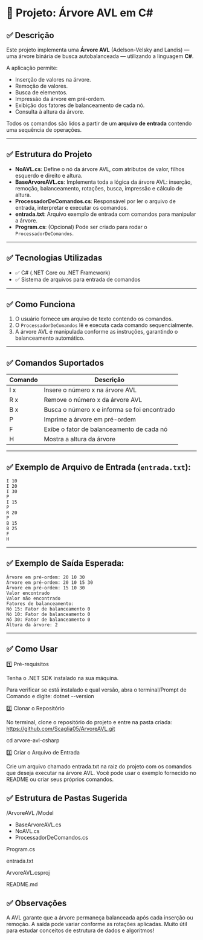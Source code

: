 # 🌳 Projeto: Árvore AVL em C#

## ✅ Descrição
Este projeto implementa uma **Árvore AVL** (Adelson-Velsky and Landis) — uma árvore binária de busca autobalanceada — utilizando a linguagem **C#**.

A aplicação permite:  
- Inserção de valores na árvore.  
- Remoção de valores.  
- Busca de elementos.  
- Impressão da árvore em pré-ordem.  
- Exibição dos fatores de balanceamento de cada nó.  
- Consulta à altura da árvore.

Todos os comandos são lidos a partir de um **arquivo de entrada** contendo uma sequência de operações.

---

## ✅ Estrutura do Projeto

- **NoAVL.cs**: Define o nó da árvore AVL, com atributos de valor, filhos esquerdo e direito e altura.
- **BaseArvoreAVL.cs**: Implementa toda a lógica da árvore AVL: inserção, remoção, balanceamento, rotações, busca, impressão e cálculo de altura.
- **ProcessadorDeComandos.cs**: Responsável por ler o arquivo de entrada, interpretar e executar os comandos.
- **entrada.txt**: Arquivo exemplo de entrada com comandos para manipular a árvore.
- **Program.cs**: (Opcional) Pode ser criado para rodar o `ProcessadorDeComandos`.

---

## ✅ Tecnologias Utilizadas

- ✅ C# (.NET Core ou .NET Framework)  
- ✅ Sistema de arquivos para entrada de comandos

---

## ✅ Como Funciona

1. O usuário fornece um arquivo de texto contendo os comandos.
2. O `ProcessadorDeComandos` lê e executa cada comando sequencialmente.
3. A árvore AVL é manipulada conforme as instruções, garantindo o balanceamento automático.

---

## ✅ Comandos Suportados

| Comando | Descrição |
|---------|----------|
| I x     | Insere o número x na árvore AVL |
| R x     | Remove o número x da árvore AVL |
| B x     | Busca o número x e informa se foi encontrado |
| P       | Imprime a árvore em pré-ordem |
| F       | Exibe o fator de balanceamento de cada nó |
| H       | Mostra a altura da árvore |

---

## ✅ Exemplo de Arquivo de Entrada (`entrada.txt`):

    I 10
    I 20
    I 30
    P
    I 15
    P
    R 20
    P
    B 15
    B 25
    F
    H

---

## ✅ Exemplo de Saída Esperada:

    Árvore em pré-ordem: 20 10 30
    Árvore em pré-ordem: 20 10 15 30
    Árvore em pré-ordem: 15 10 30
    Valor encontrado
    Valor não encontrado
    Fatores de balanceamento:
    Nó 15: Fator de balanceamento 0
    Nó 10: Fator de balanceamento 0
    Nó 30: Fator de balanceamento 0
    Altura da árvore: 2

---

## ✅ Como Usar

1️⃣ Pré-requisitos

Tenha o .NET SDK instalado na sua máquina.

Para verificar se está instalado e qual versão, abra o terminal/Prompt de Comando e digite:
dotnet --version

2️⃣ Clonar o Repositório

No terminal, clone o repositório do projeto e entre na pasta criada: 
https://github.com/Scaglia05/ArvoreAVL.git

cd arvore-avl-csharp

3️⃣ Criar o Arquivo de Entrada

Crie um arquivo chamado entrada.txt na raiz do projeto com os comandos que deseja executar na árvore AVL.
Você pode usar o exemplo fornecido no README ou criar seus próprios comandos.

## ✅ Estrutura de Pastas Sugerida

/ArvoreAVL
/Model
- BaseArvoreAVL.cs
- NoAVL.cs
- ProcessadorDeComandos.cs

Program.cs

entrada.txt

ArvoreAVL.csproj

README.md

## ✅ Observações
A AVL garante que a árvore permaneça balanceada após cada inserção ou remoção.
A saída pode variar conforme as rotações aplicadas.
Muito útil para estudar conceitos de estrutura de dados e algoritmos!
